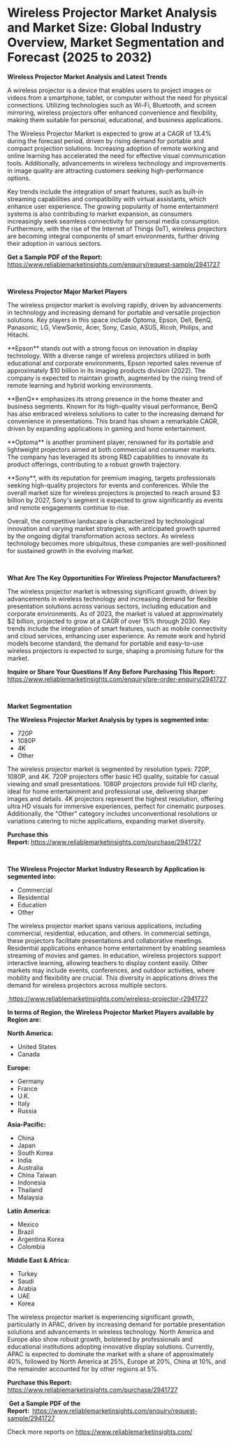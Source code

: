 <p><h1>Wireless Projector Market Analysis and Market Size: Global Industry Overview, Market Segmentation and Forecast (2025 to 2032)</h1></p><p><strong>Wireless Projector Market Analysis and Latest Trends</strong></p>
<p><p>A wireless projector is a device that enables users to project images or videos from a smartphone, tablet, or computer without the need for physical connections. Utilizing technologies such as Wi-Fi, Bluetooth, and screen mirroring, wireless projectors offer enhanced convenience and flexibility, making them suitable for personal, educational, and business applications.</p><p>The Wireless Projector Market is expected to grow at a CAGR of 13.4% during the forecast period, driven by rising demand for portable and compact projection solutions. Increasing adoption of remote working and online learning has accelerated the need for effective visual communication tools. Additionally, advancements in wireless technology and improvements in image quality are attracting customers seeking high-performance options. </p><p>Key trends include the integration of smart features, such as built-in streaming capabilities and compatibility with virtual assistants, which enhance user experience. The growing popularity of home entertainment systems is also contributing to market expansion, as consumers increasingly seek seamless connectivity for personal media consumption. Furthermore, with the rise of the Internet of Things (IoT), wireless projectors are becoming integral components of smart environments, further driving their adoption in various sectors.</p></p>
<p><strong>Get a Sample PDF of the Report:&nbsp;</strong> <a href="https://www.reliablemarketinsights.com/enquiry/request-sample/2941727?utm_campaign=2197&utm_medium=2&utm_source=Github&utm_content=ia&utm_term=15032025&utm_id=wireless-projector">https://www.reliablemarketinsights.com/enquiry/request-sample/2941727</a></p>
<p>&nbsp;</p>
<p><strong>Wireless Projector Major Market Players</strong></p>
<p><p>The wireless projector market is evolving rapidly, driven by advancements in technology and increasing demand for portable and versatile projection solutions. Key players in this space include Optoma, Epson, Dell, BenQ, Panasonic, LG, ViewSonic, Acer, Sony, Casio, ASUS, Ricoh, Philips, and Hitachi.</p><p>**Epson** stands out with a strong focus on innovation in display technology. With a diverse range of wireless projectors utilized in both educational and corporate environments, Epson reported sales revenue of approximately $10 billion in its imaging products division (2022). The company is expected to maintain growth, augmented by the rising trend of remote learning and hybrid working environments.</p><p>**BenQ** emphasizes its strong presence in the home theater and business segments. Known for its high-quality visual performance, BenQ has also embraced wireless solutions to cater to the increasing demand for convenience in presentations. This brand has shown a remarkable CAGR, driven by expanding applications in gaming and home entertainment.</p><p>**Optoma** is another prominent player, renowned for its portable and lightweight projectors aimed at both commercial and consumer markets. The company has leveraged its strong R&D capabilities to innovate its product offerings, contributing to a robust growth trajectory.</p><p>**Sony**, with its reputation for premium imaging, targets professionals seeking high-quality projectors for events and conferences. While the overall market size for wireless projectors is projected to reach around $3 billion by 2027, Sony's segment is expected to grow significantly as events and remote engagements continue to rise.</p><p>Overall, the competitive landscape is characterized by technological innovation and varying market strategies, with anticipated growth spurred by the ongoing digital transformation across sectors. As wireless technology becomes more ubiquitous, these companies are well-positioned for sustained growth in the evolving market.</p></p>
<p>&nbsp;</p>
<p><strong>What Are The Key Opportunities For Wireless Projector Manufacturers?</strong></p>
<p><p>The wireless projector market is witnessing significant growth, driven by advancements in wireless technology and increasing demand for flexible presentation solutions across various sectors, including education and corporate environments. As of 2023, the market is valued at approximately $2 billion, projected to grow at a CAGR of over 15% through 2030. Key trends include the integration of smart features, such as mobile connectivity and cloud services, enhancing user experience. As remote work and hybrid models become standard, the demand for portable and easy-to-use wireless projectors is expected to surge, shaping a promising future for the market.</p></p>
<p><strong>Inquire or Share Your Questions If Any Before Purchasing This Report:</strong> <a href="https://www.reliablemarketinsights.com/enquiry/pre-order-enquiry/2941727?utm_campaign=2197&utm_medium=2&utm_source=Github&utm_content=ia&utm_term=15032025&utm_id=wireless-projector">https://www.reliablemarketinsights.com/enquiry/pre-order-enquiry/2941727</a></p>
<p>&nbsp;</p>
<p><strong>Market Segmentation</strong></p>
<p><strong>The Wireless Projector Market Analysis by types is segmented into:</strong></p>
<p><ul><li>720P</li><li>1080P</li><li>4K</li><li>Other</li></ul></p>
<p><p>The wireless projector market is segmented by resolution types: 720P, 1080P, and 4K. 720P projectors offer basic HD quality, suitable for casual viewing and small presentations. 1080P projectors provide full HD clarity, ideal for home entertainment and professional use, delivering sharper images and details. 4K projectors represent the highest resolution, offering ultra HD visuals for immersive experiences, perfect for cinematic purposes. Additionally, the "Other" category includes unconventional resolutions or variations catering to niche applications, expanding market diversity.</p></p>
<p><strong>Purchase this Report:&nbsp;</strong><a href="https://www.reliablemarketinsights.com/purchase/2941727?utm_campaign=2197&utm_medium=2&utm_source=Github&utm_content=ia&utm_term=15032025&utm_id=wireless-projector">https://www.reliablemarketinsights.com/purchase/2941727</a></p>
<p>&nbsp;</p>
<p><strong>The Wireless Projector Market Industry Research by Application is segmented into:</strong></p>
<p><ul><li>Commercial</li><li>Residential</li><li>Education</li><li>Other</li></ul></p>
<p><p>The wireless projector market spans various applications, including commercial, residential, education, and others. In commercial settings, these projectors facilitate presentations and collaborative meetings. Residential applications enhance home entertainment by enabling seamless streaming of movies and games. In education, wireless projectors support interactive learning, allowing teachers to display content easily. Other markets may include events, conferences, and outdoor activities, where mobility and flexibility are crucial. This diversity in applications drives the demand for wireless projectors across multiple sectors.</p></p>
<p><a href="https://www.reliablemarketinsights.com/wireless-projector-r2941727?utm_campaign=2197&utm_medium=2&utm_source=Github&utm_content=ia&utm_term=15032025&utm_id=wireless-projector">&nbsp;https://www.reliablemarketinsights.com/wireless-projector-r2941727</a></p>
<p><strong>In terms of Region, the Wireless Projector Market Players available by Region are:</strong></p>
<p>
    <p> <strong> North America: </strong>
        <ul>
            <li>United States</li>
            <li>Canada</li>
        </ul>
        </p> 
    <p> <strong> Europe: </strong>
        <ul>
            <li>Germany</li>
            <li>France</li>
            <li>U.K.</li>
            <li>Italy</li>
            <li>Russia</li>
        </ul>
        </p> 
    <p> <strong> Asia-Pacific: </strong>
        <ul>
            <li>China</li>
            <li>Japan</li>
            <li>South Korea</li>
            <li>India</li>
            <li>Australia</li>
            <li>China Taiwan</li>
            <li>Indonesia</li>
            <li>Thailand</li>
            <li>Malaysia</li>
        </ul>
        </p> 
    <p> <strong> Latin America: </strong>
        <ul>
            <li>Mexico</li>
            <li>Brazil</li>
            <li>Argentina Korea</li>
            <li>Colombia</li>
        </ul>
        </p> 
    <p> <strong> Middle East & Africa: </strong>
        <ul>
            <li>Turkey</li>
            <li>Saudi</li>
            <li>Arabia</li>
            <li>UAE</li>
            <li>Korea</li>
        </ul>
    </p>
    </p>
<p><p>The wireless projector market is experiencing significant growth, particularly in APAC, driven by increasing demand for portable presentation solutions and advancements in wireless technology. North America and Europe also show robust growth, bolstered by professionals and educational institutions adopting innovative display solutions. Currently, APAC is expected to dominate the market with a share of approximately 40%, followed by North America at 25%, Europe at 20%, China at 10%, and the remainder accounted for by other regions at 5%.</p></p>
<p><strong>Purchase this Report: </strong><a href="https://www.reliablemarketinsights.com/purchase/2941727?utm_campaign=2197&utm_medium=2&utm_source=Github&utm_content=ia&utm_term=15032025&utm_id=wireless-projector">https://www.reliablemarketinsights.com/purchase/2941727</a></p>
<p>&nbsp;<strong>Get a Sample PDF of the Report:&nbsp;&nbsp;</strong><a href="https://www.reliablemarketinsights.com/enquiry/request-sample/2941727?utm_campaign=2197&utm_medium=2&utm_source=Github&utm_content=ia&utm_term=15032025&utm_id=wireless-projector">https://www.reliablemarketinsights.com/enquiry/request-sample/2941727</a></p>
<p><strong></strong></p>
<p>Check more reports on <a href="https://www.reliablemarketinsights.com/?utm_campaign=2197&utm_medium=2&utm_source=Github&utm_content=ia&utm_term=15032025&utm_id=wireless-projector">https://www.reliablemarketinsights.com/</a></p>